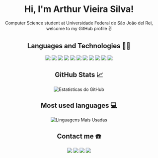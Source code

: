 <h1 align="center">Hi, I'm Arthur Vieira Silva!</h1>

<p align="center">Computer Science student at Universidade Federal de São João del Rei, welcome to my GitHub profile ✌ </p>

<!-- Linguagens e Tecnologias -->
<h2 align="center">Languages and Technologies 🧑‍💻</h2>

<div align="center">
  <img src="https://img.shields.io/badge/c-%2300599C.svg?style=for-the-badge&logo=c&logoColor=white">
  <img src="https://img.shields.io/badge/python-3670A0?style=for-the-badge&logo=python&logoColor=ffdd54">
  <img src="https://img.shields.io/badge/django-%23092E20.svg?style=for-the-badge&logo=django&logoColor=white">
  <img src="https://img.shields.io/badge/html5-%23E34F26.svg?style=for-the-badge&logo=html5&logoColor=white">
  <img src="https://img.shields.io/badge/css3-%231572B6.svg?style=for-the-badge&logo=css3&logoColor=white">
  <img src="https://img.shields.io/badge/mysql-4479A1.svg?style=for-the-badge&logo=mysql&logoColor=white">
  <img src="https://img.shields.io/badge/java-%23ED8B00.svg?style=for-the-badge&logo=openjdk&logoColor=white">
  <img src="https://img.shields.io/badge/git-%23F05033.svg?style=for-the-badge&logo=git&logoColor=white">
  <img src="https://img.shields.io/badge/Visual%20Studio%20Code-0078d7.svg?style=for-the-badge&logo=visual-studio-code&logoColor=white">
  <img src="https://img.shields.io/badge/pycharm-143?style=for-the-badge&logo=pycharm&logoColor=black&color=black&labelColor=green">
  <img src="https://img.shields.io/badge/Eclipse-FE7A16.svg?style=for-the-badge&logo=Eclipse&logoColor=white">
</div>

<!-- Estatísticas do GitHub -->
<h2 align="center">GitHub Stats 📈</h2>
<p align="center">
  <img src="https://github-readme-stats.vercel.app/api?username=arthurvieirasilvaa&show_icons=true&theme=synthwave&include_all_commits=true" alt="Estatísticas do GitHub">
</p>

<!-- Linguagens Mais Usadas -->
<h2 align="center">Most used languages 💻</h2>
<p align="center">
  <img src="https://github-readme-stats.vercel.app/api/top-langs/?username=arthurvieirasilvaa&layout=compact&theme=synthwave" alt="Linguagens Mais Usadas">
</p>

<!-- Conecte-se Comigo -->
<h2 align="center">Contact me ☎️</h2>
<div align="center">
  <img src="https://img.shields.io/badge/LinkedIn-0077B5?style=for-the-badge&logo=linkedin&logoColor=white">
  <a href="mailto:arthursilvavieira03@gmail.com" target="blank"><img src="https://img.shields.io/badge/Gmail-D14836?style=for-the-badge&logo=gmail&logoColor=white"></a>
  <img src="https://img.shields.io/badge/Instagram-E4405F?style=for-the-badge&logo=instagram&logoColor=white">
  <img src="https://img.shields.io/badge/Facebook-1877F2?style=for-the-badge&logo=facebook&logoColor=white">
</div>
